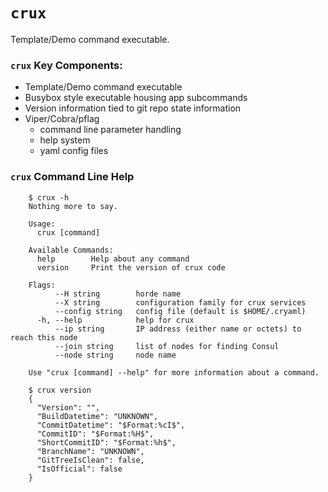 # `crux`  
Template/Demo command executable.
 
### `crux` Key Components:
- Template/Demo command executable
- Busybox style executable housing app subcommands
- Version information tied to git repo state information
- Viper/Cobra/pflag
  - command line parameter handling
  - help system
  - yaml config files


### `crux` Command Line Help
````
	$ crux -h
	Nothing more to say.
	
	Usage:
	  crux [command]
	
	Available Commands:
	  help        Help about any command
	  version     Print the version of crux code
	
	Flags:
	      --H string        horde name
	      --X string        configuration family for crux services
	      --config string   config file (default is $HOME/.cryaml)
	  -h, --help            help for crux
	      --ip string       IP address (either name or octets) to reach this node
	      --join string     list of nodes for finding Consul
	      --node string     node name

	Use "crux [command] --help" for more information about a command.

	$ crux version
	{
	  "Version": "",
	  "BuildDatetime": "UNKNOWN",
	  "CommitDatetime": "$Format:%cI$",
	  "CommitID": "$Format:%H$",
	  "ShortCommitID": "$Format:%h$",
	  "BranchName": "UNKNOWN",
	  "GitTreeIsClean": false,
	  "IsOfficial": false
	}
````
